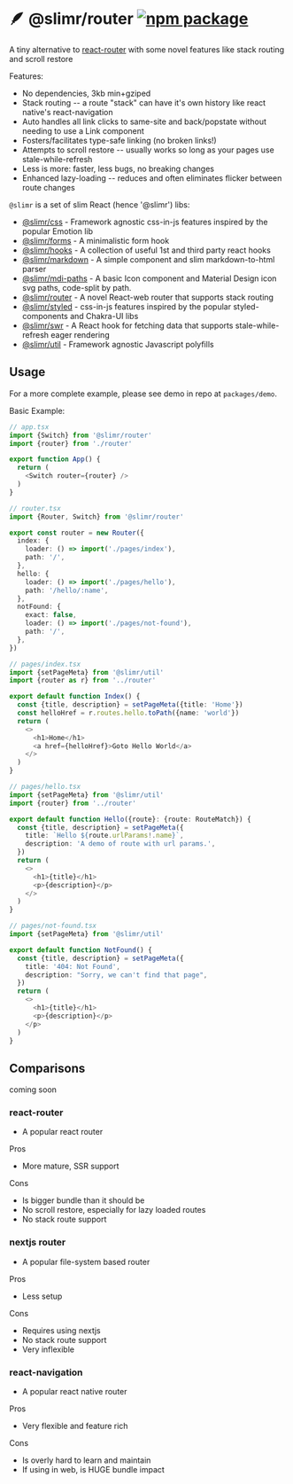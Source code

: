 # 🪶 @slimr/router [![npm package](https://img.shields.io/npm/v/@slimr/router.svg?style=flat-square)](https://npmjs.org/package/@slimr/router)

A tiny alternative to [react-router](https://www.npmjs.com/package/react-router) with some novel features like stack routing and scroll restore

Features:

- No dependencies, 3kb min+gziped
- Stack routing -- a route "stack" can have it's own history like react native's react-navigation
- Auto handles all link clicks to same-site and back/popstate without needing to use a Link component
- Fosters/facilitates type-safe linking (no broken links!)
- Attempts to scroll restore -- usually works so long as your pages use stale-while-refresh
- Less is more: faster, less bugs, no breaking changes
- Enhanced lazy-loading -- reduces and often eliminates flicker between route changes

`@slimr` is a set of slim React (hence '@slimr') libs:

- [@slimr/css](https://www.npmjs.com/package/@slimr/css) - Framework agnostic css-in-js features inspired by the popular Emotion lib
- [@slimr/forms](https://www.npmjs.com/package/@slimr/forms) - A minimalistic form hook
- [@slimr/hooks](https://www.npmjs.com/package/@slimr/hooks) - A collection of useful 1st and third party react hooks
- [@slimr/markdown](https://www.npmjs.com/package/@slimr/markdown) - A simple component and slim markdown-to-html parser
- [@slimr/mdi-paths](https://www.npmjs.com/package/@slimr/mdi-paths) - A basic Icon component and Material Design icon svg paths, code-split by path.
- [@slimr/router](https://www.npmjs.com/package/@slimr/router) - A novel React-web router that supports stack routing
- [@slimr/styled](https://www.npmjs.com/package/@slimr/styled) - css-in-js features inspired by the popular styled-components and Chakra-UI libs
- [@slimr/swr](https://www.npmjs.com/package/@slimr/swr) - A React hook for fetching data that supports stale-while-refresh eager rendering
- [@slimr/util](https://www.npmjs.com/package/@slimr/util) - Framework agnostic Javascript polyfills

## Usage

For a more complete example, please see demo in repo at `packages/demo`.

Basic Example:

```typescript
// app.tsx
import {Switch} from '@slimr/router'
import {router} from './router'

export function App() {
  return (
    <Switch router={router} />
  )
}

// router.tsx
import {Router, Switch} from '@slimr/router'

export const router = new Router({
  index: {
    loader: () => import('./pages/index'),
    path: '/',
  },
  hello: {
    loader: () => import('./pages/hello'),
    path: '/hello/:name',
  },
  notFound: {
    exact: false,
    loader: () => import('./pages/not-found'),
    path: '/',
  },
})

// pages/index.tsx
import {setPageMeta} from '@slimr/util'
import {router as r} from '../router'

export default function Index() {
  const {title, description} = setPageMeta({title: 'Home'})
  const helloHref = r.routes.hello.toPath({name: 'world'})
  return (
    <>
      <h1>Home</h1>
      <a href={helloHref}>Goto Hello World</a>
    </>
  )
}

// pages/hello.tsx
import {setPageMeta} from '@slimr/util'
import {router} from '../router'

export default function Hello({route}: {route: RouteMatch}) {
  const {title, description} = setPageMeta({
    title: `Hello ${route.urlParams!.name}`,
    description: 'A demo of route with url params.',
  })
  return (
    <>
      <h1>{title}</h1>
      <p>{description}</p>
    </>
  )
}

// pages/not-found.tsx
import {setPageMeta} from '@slimr/util'

export default function NotFound() {
  const {title, description} = setPageMeta({
    title: '404: Not Found',
    description: "Sorry, we can't find that page",
  })
  return (
    <>
      <h1>{title}</h1>
      <p>{description}</p>
    </p>
  )
}
```

## Comparisons

coming soon

### react-router

- A popular react router

Pros

- More mature, SSR support

Cons

- Is bigger bundle than it should be
- No scroll restore, especially for lazy loaded routes
- No stack route support

### nextjs router

- A popular file-system based router

Pros

- Less setup

Cons

- Requires using nextjs
- No stack route support
- Very inflexible

### react-navigation

- A popular react native router

Pros

- Very flexible and feature rich

Cons

- Is overly hard to learn and maintain
- If using in web, is HUGE bundle impact
